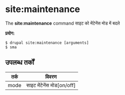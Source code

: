 # site:maintenance
The **site:maintenance** command साइट को मेंटेनेंस मोड में बदले

**प्रयोग:**
```
$ drupal site:maintenance [arguments] 
$ sma  
```

## उपलब्ध तर्कों  
तर्क | विवरण
---------|-------------
mode | साइट मेंटेनेंस मोड[on/off]
